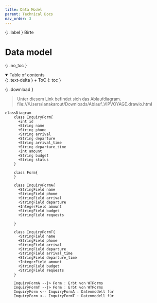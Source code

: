 ```yaml
---
title: Data Model
parent: Technical Docs
nav_order: 3
---
```


{: .label }
Birte

# Data model
{: .no_toc }

<details open markdown="block">
{: .text-delta }
<summary>Table of contents</summary>
+ ToC
{: toc }
</details>

{: .download }
> Unter diesem Link befindet sich das Ablaufdiagram.
>file:///Users/lanakarout/Downloads/Ablauf_VIPVOYAGE.drawio.html



```mermaid
classDiagram
    class InquiryForm{
      +int id
      +String name
      +String phone
      +String arrival
      +String departure
      +String arrival_time
      +String departure_time
      +int amount
      +String budget
      +String status
    }
    
    class Form{
    }
    
    class InquiryFormA{
      +StringField name
      +StringField phone
      +StringField arrival
      +StringField departure
      +IntegerField amount
      +StringField budget
      +StringField requests
    
    }
    
    class InquiryFormT{
      +StringField name
      +StringField phone
      +StringField arrival
      +StringField departure
      +StringField arrival_time
      +StringField departure_time
      +IntegerField amount
      +StringField budget
      +StringField requests
    }
    
    InquiryFormA --|> Form : Erbt von WTForms
    InquiryFormT --|> Form : Erbt von WTForms
    InquiryForm <-- InquiryFormA : Datenmodell für
    InquiryForm <-- InquiryFormT : Datenmodell für
```

